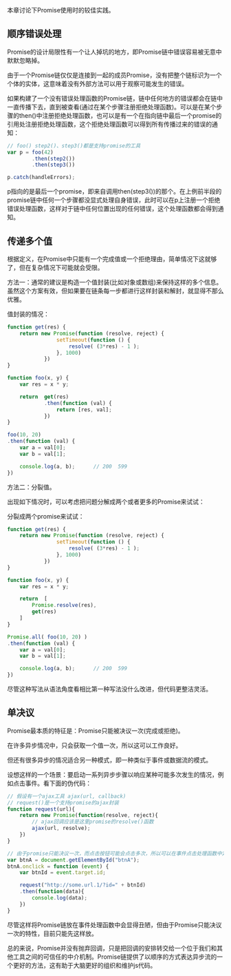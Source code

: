 本章讨论下Promise使用时的较佳实践。

## 顺序错误处理
Promise的设计局限性有一个让人掉坑的地方，即Promise链中错误容易被无意中默默忽略掉。

由于一个Promise链仅仅是连接到一起的成员Promise，没有把整个链标识为一个个体的实体，这意味着没有外部方法可以用于观察可能发生的错误。

如果构建了一个没有错误处理函数的Promise链，链中任何地方的错误都会在链中一直传播下去，直到被查看(通过在某个步骤注册拒绝处理函数)。可以是在某个步骤的then()中注册拒绝处理函数，也可以是有一个在指向链中最后一个promise的引用处注册拒绝处理函数，这个拒绝处理函数可以得到所有传播过来的错误的通知：
```javascript
// foo() step2()、step3()都是支持promise的工具
var p = foo(42)
        .then(step2())
        .then(step3())

p.catch(handleErrors);
```
p指向的是最后一个promise，即来自调用then(step3())的那个。在上例前半段的promise链中任何一个步骤都没显式处理自身错误，此时可以在p上注册一个拒绝错误处理函数，这样对于链中任何位置出现的任何错误，这个处理函数都会得到通知。

## 传递多个值
根据定义，在Promise中只能有一个完成值或一个拒绝理由，简单情况下这就够了，但在复杂情况下可能就会受限。

方法一：通常的建议是构造一个值封装(比如对象或数组)来保持这样的多个信息。虽然这个方案有效，但如果要在链条每一步都进行这样封装和解封，就显得不那么优雅。

值封装的情况：
```javascript
function get(res) {
    return new Promise(function (resolve, reject) {
                setTimeout(function () {
                    resolve( (3*res) - 1 );
                }, 1000)
            })
}

function foo(x, y) {
    var res = x * y;

    return  get(res)
            .then(function (val) {
                return [res, val];
            })
}

foo(10, 20)
.then(function (val) {
    var a = val[0];
    var b = val[1];

    console.log(a, b);      // 200  599
})
```

方法二：分裂值。

出现如下情况时，可以考虑把问题分解成两个或者更多的Promise来试试：

分裂成两个promise来试试：
```javascript
function get(res) {
    return new Promise(function (resolve, reject) {
                setTimeout(function () {
                    resolve( (3*res) - 1 );
                }, 1000)
            })
}

function foo(x, y) {
    var res = x * y;

    return  [
        Promise.resolve(res),
        get(res)
    ]
}

Promise.all( foo(10, 20) )
.then(function (val) {
    var a = val[0];
    var b = val[1];

    console.log(a, b);      // 200  599
})
```
尽管这种写法从语法角度看相比第一种写法没什么改进，但代码更整洁灵活。

## 单决议
Promise最本质的特征是：Promise只能被决议一次(完成或拒绝)。

在许多异步情况中，只会获取一个值一次，所以这可以工作良好。

但还有很多异步的情况适合另一种模式，即一种类似于事件或数据流的模式。

设想这样的一个场景：要启动一系列异步步骤以响应某种可能多次发生的情况，例如点击事件。看下面的伪代码：
```javascript
// 假设有一个ajax工具 ajax(url, callback)
// request()是一个支持promise的ajax封装
function request(url){
    return new Promise(function(resolve, reject){
        // ajax回调应该是这里promise的resolve()函数
        ajax(url, resolve);
    })
}

// 由于promise只能决议一次，而点击按钮可能会点击多次，所以可以在事件点击处理函数中定义整个Promise链
var btnA = document.getElementById("btnA");
btnA.onclick = function (event) {
    var btnId = event.target.id;

    request("http://some.url.1/?id=" + btnId)
    .then(function(data){
        console.log(data);
    })
}
```
尽管这样将Promise链放在事件处理函数中会显得丑陋，但由于Promise只能决议一次的特性，目前只能先这样放。

总的来说，Promise并没有抛弃回调，只是把回调的安排转交给一个位于我们和其他工具之间的可信任的中介机制。Promise链提供了以顺序的方式表达异步流的一个更好的方法，这有助于大脑更好的组织和维护js代码。